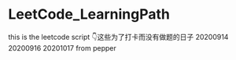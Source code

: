 # LeetCode_LearningPath
this is the leetcode script
👇这些为了打卡而没有做题的日子
20200914
20200916
20201017
from pepper
